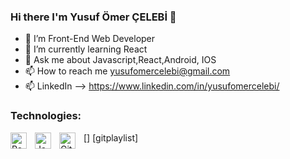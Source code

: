 ### Hi there I'm Yusuf Ömer ÇELEBİ 👋


- 🔭 I’m Front-End Web Developer 
- 🌱 I’m currently learning  React
- 💬 Ask me about  Javascript,React,Android, IOS
- 📫 How to reach me yusufomercelebi@gmail.com
- 📫 LinkedIn --> https://www.linkedin.com/in/yusufomercelebi/

### Technologies:

[<img align="left" alt="React" width="26px" src="https://cdn.jsdelivr.net/gh/devicons/devicon/icons/react/react-original.svg" style="padding-right:10px;" />][reactplaylist]
[<img align="left" alt="JavaScript" width="26px" src="https://cdn.jsdelivr.net/gh/devicons/devicon/icons/javascript/javascript-original.svg" style="padding-right:10px;" />][jsplaylist]

[<img align="left" alt="Git" width="26px" src="https://cdn.jsdelivr.net/gh/devicons/devicon/icons/git/git-original.svg" style="padding-right:10px;" />]
[gitplaylist]



[reactplaylist]: https://reactjs.org/
[jsplaylist]: https://developer.mozilla.org/en-US/docs/Web/JavaScript
